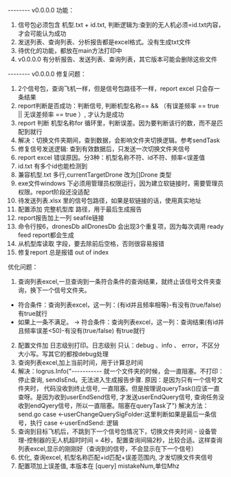 -------- v0.0.0.0 
功能：
1. 信号包必须包含 机型.txt + id.txt, 判断逻辑为:查到的无人机必须=id.txt内容，才会可能认为成功
2. 发送列表、查询列表、分析报告都是excel格式。没有生成txt文件
3. 待优化的功能，都放在main方法打印中
4. v0.0.0.0 有分析报告、发送列表、查询列表，其它版本可能会删除这些文件

-------- v0.0.0.0 
修复问题：
1. 2个信号包，查询飞机一样，但是信号包路径不一样，report excel 只会存一条结果
2. report判断是否成功：判断信号, 判断机型名称== && （有误差频率 == true || 无误差频率 == true ）, 才认为是成功
3. report 判断 机型名称for 循环里，判断误差。因为要判断该行的数，而不是匹配到就行
4. 解决：切换文件夹期间，查到数据，会影响文件夹切换逻辑。参考sendTask
5. 修复信号发送逻辑: 查到有效数据后，只发送一次切换文件夹信号
6. report excel 错误原因。分3种：机型名称不符、id不符、频率<误差值
7. id.txt 有多个id也能检测到
8. 兼容机型.txt 多行,currentTargetDrone 改为[]Drone 类型
9. exe文件windows 下必须用管理员权限运行，因为建立软链接时，需要管理员权限。report阶段还没适配
10. 待发送列表.xlsx 里的信号包路径，如果是软链接的话，使用真实地址
11. 配置添加 完整机型库 路径，用于最后生成报告
12. report报告加上一列 seafile链接
13. 命令行按6，dronesDb allDronesDb 会出现3个重复项，因为每次调用 ready feed report都会生成
14. 从机型库读取 字段，要去除前后空格，否则很容易报错
15. 修复report 总是报错 out of index

优化问题：
1. 查询列表excel,一旦查询到一条符合条件的查询结果，就终止该信号文件夹查询，换下一个信号文件夹。
- 符合条件：查询列表excel，这一列：(有id并且频率相等)-有没有(true/false) 有true就行
- 如果上一条不满足。 -> 符合条件：查询列表excel，这一列：查询结果(有id并且频率误差<50)-有没有(true/false) 有true就行
2. 配置文件加 日志级别打印。日志级别 只认：debug 、info 、 error，不区分大小写。写其它的都按debug处理
3. 查询列表excel,加上当前时间，用于计算总时间
4. 解决：logrus.Info("----------- 就一个文件夹的时候，会一直阻塞。不打印：停止查询, sendIsEnd。无法进入生成报告步骤. 原因：是因为只有一个信号文件夹时， 代码没收到终止信号, 一直阻塞。但是按理说queryTask()应该一直查呀。是因为收到userEndSend信号, 才发送userEndQuery信号, 查询任务没收到endQyery信号，所以一直阻塞。阻塞在queryTask了")
	解决方法：send.go case <-userChangeQuerySigFolder:这里判断如果是最后一条信号，执行 case <-userEndSend: 逻辑
5. 查询到目标飞机后，不跳到下一个信号包情况下，切换文件夹时间 - 设备管理-控制器的无人机超时时间 = 4秒，配置查询间隔2秒，比较合适。这样查询列表excel,显示的刚刚好（查询到的信号，不会显示在下一个信号）
6. 优化, 查询excel, 机型名称匹配+id匹配+误差范围内, 才发切换文件夹信号
7. 配置项加上误差值, 本版本在 [query] mistakeNum,单位Mhz